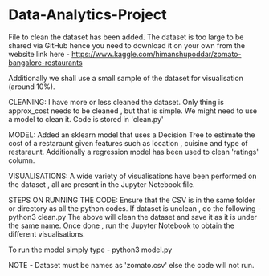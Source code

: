 # Data-Analytics-Project

File to clean the dataset has been added.
The dataset is too large to be shared via GitHub hence you need to download it on your own 
from the website link here - https://www.kaggle.com/himanshupoddar/zomato-bangalore-restaurants

Additionally we shall use a small sample of the dataset for visualisation (around 10%).


CLEANING:
I have more or less cleaned the dataset.
Only thing is approx_cost needs to be cleaned , but that is simple.
We might need to use a model to clean it.
Code is stored in 'clean.py'

MODEL:
Added an sklearn model that uses a Decision Tree to estimate the cost of a restaraunt given 
features such as location , cuisine and type of restaraunt.
Additionally a regression model has been used to clean 'ratings' column.

VISUALISATIONS:
A wide variety of visualisations have been performed on the dataset , all are present in the Jupyter Notebook file.

STEPS ON RUNNING THE CODE:
Ensure that the CSV is in the same folder or directory as all the python codes.
If dataset is unclean , do the following -
python3 clean.py
The above will clean the dataset and save it as it is under the same name.
Once done , run the Jupyter Notebook to obtain the different visualisations.

To run the model simply type -
python3 model.py


NOTE - Dataset must be names as 'zomato.csv' else the code will not run.
